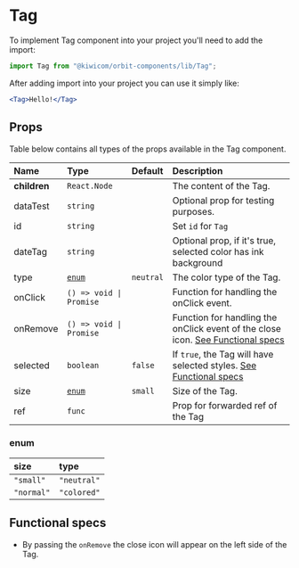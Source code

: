 # Tag

To implement Tag component into your project you'll need to add the import:

```jsx
import Tag from "@kiwicom/orbit-components/lib/Tag";
```

After adding import into your project you can use it simply like:

```jsx
<Tag>Hello!</Tag>
```

## Props

Table below contains all types of the props available in the Tag component.

| Name         | Type                    | Default   | Description                                                                                          |
| :----------- | :---------------------- | :-------- | :--------------------------------------------------------------------------------------------------- |
| **children** | `React.Node`            |           | The content of the Tag.                                                                              |
| dataTest     | `string`                |           | Optional prop for testing purposes.                                                                  |
| id           | `string`                |           | Set `id` for `Tag`                                                                                   |
| dateTag      | `string`                |           | Optional prop, if it's true, selected color has ink background                                       |
| type         | [`enum`](#enum)         | `neutral` | The color type of the Tag.                                                                           |
| onClick      | `() => void \| Promise` |           | Function for handling the onClick event.                                                             |
| onRemove     | `() => void \| Promise` |           | Function for handling the onClick event of the close icon. [See Functional specs](#functional-specs) |
| selected     | `boolean`               | `false`   | If `true`, the Tag will have selected styles. [See Functional specs](#functional-specs)              |
| size         | [`enum`](#enum)         | `small`   | Size of the Tag.                                                                                     |
| ref          | `func`                  |           | Prop for forwarded ref of the Tag                                                                    |

### enum

| size       | type        |
| :--------- | :---------- |
| `"small"`  | `"neutral"` |
| `"normal"` | `"colored"` |

## Functional specs

- By passing the `onRemove` the close icon will appear on the left side of the Tag.
